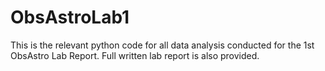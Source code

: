 # ObsAstroLab1
This is the relevant python code for all data analysis conducted for the 1st ObsAstro Lab Report. Full written lab report is also provided.
